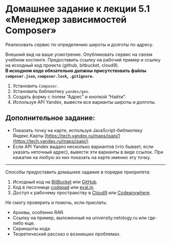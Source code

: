 # Домашнее задание к лекции 5.1 «Менеджер зависимостей Composer»

Реализовать сервис по определению широты и долготы по адресу.

Внешний вид на ваше усмотрение. Опубликовать сервис на своем учебном хостинге. Предоставить ссылку на рабочий пример и ссылку на исходный код проекта (github, bitbucket, cloud9).  
**В исходном коде обязательно должны присутствовать файлы `composer.json`, `composer.lock`, `.gitignore`.**

1. Установить `Composer`.
2. Установить библиотеку `yandex/geo`.
3. Создать форму с полем “Адрес” и кнопкой “Найти”.
4. Используя API Yandex, вывести все варианты широты и долготы.

## Дополнительное задание:
* Показать точку на карте, используя JavaScript-библиотеку Яндекс.Карты [https://tech.yandex.ru/maps/jsapi/](https://tech.yandex.ru/maps/jsapi/)
* Если API Yandex выдало несколько вариантов (что бывает, если указать неточный адрес), вывести эти варианты в виде ссылок. При нажатии на любую из них показать на карте именно эту точку.

---
Способы предоставить домашнее задание в порядке приоритета:
1. Исходный код на [BitBucket](https://bitbucket.org/) или [GitHub](https://github.com/).
2. Код в песочнице [codepad](http://codepad.org/) или [eval.in](https://eval.in/).
3. Доступ к рабочему пространству в [Cloud9](https://c9.io/) или [Сodeanywhere](https://codeanywhere.com/).

Не смогу проверить и помочь, если прислать:
* Архивы, особенно RAR.
* Ссылку на пример, выложенный на university.netology.ru или где-либо еще.
* Скриншоты кода.
* Теоретический рассказ о возникших проблемах.